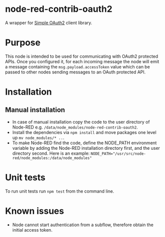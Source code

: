 # node-red-contrib-oauth2

A wrapper for [Simple OAuth2](http://lelylan.github.io/simple-oauth2/) client library.

# Purpose

This node is intended to be used for communicating with OAuth2 protected APIs. Once you configured it,
for each incoming message the node will emit a message containing the <code>msg.payload.accessToken</code>
value which can be passed to other nodes sending messages to an OAuth protected API.

# Installation

## Manual installation

- In case of manual installation copy the code to the user directory of Node-RED e.g. `/data/node_modules/node-red-contrib-oauth2`.
- Install the dependencies via `npm install` and move packages one level up `mv node_modules/* ..`.
- To make Node-RED find the code, define the NODE_PATH environment variable by adding the
Node-RED installation directory first, and the user directory second. Here is an example: `NODE_PATH="/usr/src/node-red/node_modules:/data/node_modules"`

# Unit tests

To run unit tests run `npm test` from the command line.

# Known issues

- Node cannot start authentication from a subflow, therefore obtain the initial access token.
